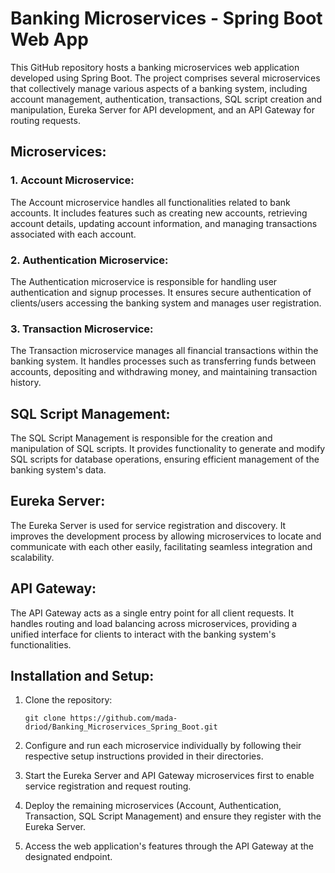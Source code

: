 # Banking Microservices - Spring Boot Web App

This GitHub repository hosts a banking microservices web application developed using Spring Boot. The project comprises several microservices that collectively manage various aspects of a banking system, including account management, authentication, transactions, SQL script creation and manipulation, Eureka Server for API development, and an API Gateway for routing requests.

## Microservices:

### 1. Account Microservice:
The Account microservice handles all functionalities related to bank accounts. It includes features such as creating new accounts, retrieving account details, updating account information, and managing transactions associated with each account.

### 2. Authentication Microservice:
The Authentication microservice is responsible for handling user authentication and signup processes. It ensures secure authentication of clients/users accessing the banking system and manages user registration.

### 3. Transaction Microservice:
The Transaction microservice manages all financial transactions within the banking system. It handles processes such as transferring funds between accounts, depositing and withdrawing money, and maintaining transaction history.

## SQL Script Management:
The SQL Script Management is responsible for the creation and manipulation of SQL scripts. It provides functionality to generate and modify SQL scripts for database operations, ensuring efficient management of the banking system's data.

## Eureka Server:
The Eureka Server is used for service registration and discovery. It improves the development process by allowing microservices to locate and communicate with each other easily, facilitating seamless integration and scalability.

## API Gateway:
The API Gateway acts as a single entry point for all client requests. It handles routing and load balancing across microservices, providing a unified interface for clients to interact with the banking system's functionalities.

## Installation and Setup:

1. Clone the repository:
   ```
   git clone https://github.com/mada-driod/Banking_Microservices_Spring_Boot.git
   ```

2. Configure and run each microservice individually by following their respective setup instructions provided in their directories.

3. Start the Eureka Server and API Gateway microservices first to enable service registration and request routing.

4. Deploy the remaining microservices (Account, Authentication, Transaction, SQL Script Management) and ensure they register with the Eureka Server.

5. Access the web application's features through the API Gateway at the designated endpoint.

